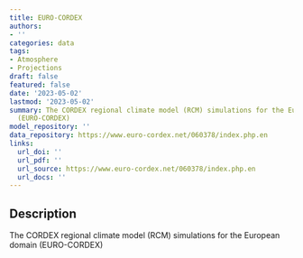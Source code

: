 ```yaml
---
title: EURO-CORDEX
authors:
- ''
categories: data
tags:
- Atmosphere
- Projections
draft: false
featured: false
date: '2023-05-02'
lastmod: '2023-05-02'
summary: The CORDEX regional climate model (RCM) simulations for the European domain
  (EURO-CORDEX)
model_repository: ''
data_repository: https://www.euro-cordex.net/060378/index.php.en
links:
  url_doi: ''
  url_pdf: ''
  url_source: https://www.euro-cordex.net/060378/index.php.en
  url_docs: ''
---
```


## Description

The CORDEX regional climate model (RCM) simulations for the European domain (EURO-CORDEX)

